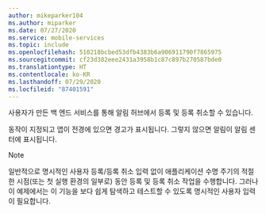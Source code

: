 ```yaml
---
author: mikeparker104
ms.author: miparker
ms.date: 07/27/2020
ms.service: mobile-services
ms.topic: include
ms.openlocfilehash: 510218bcbed53dfb4383b6a906911790f7865975
ms.sourcegitcommit: cf23d382eee2431a3958b1c87c897b270587bde0
ms.translationtype: HT
ms.contentlocale: ko-KR
ms.lasthandoff: 07/29/2020
ms.locfileid: "87401591"
---
```

사용자가 만든 백 엔드 서비스를 통해 알림 허브에서 등록 및 등록 취소할 수 있습니다. 

동작이 지정되고 앱이 전경에 있으면 경고가 표시됩니다. 그렇지 않으면 알림이 알림 센터에 표시됩니다.

> [!NOTE]
> 일반적으로 명시적인 사용자 등록/등록 취소 입력 없이 애플리케이션 수명 주기의 적절한 시점(또는 첫 실행 환경의 일부로) 동안 등록 및 등록 취소 작업을 수행합니다. 그러나 이 예제에서는 이 기능을 보다 쉽게 탐색하고 테스트할 수 있도록 명시적인 사용자 입력이 필요합니다.
